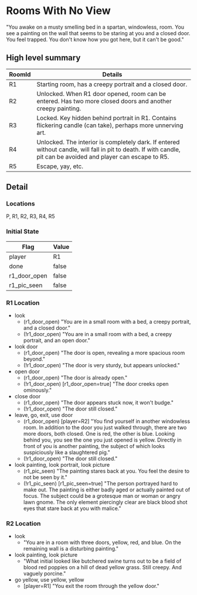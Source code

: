 # Rooms With No View

"You awake on a musty smelling bed in a spartan, windowless, room.
You see a painting on the wall that seems to be staring at you and a closed door.
You feel trapped.  You don't know how you got here, but it can't be good."

## High level summary

RoomId | Details
-- | --
R1 | Starting room, has a creepy portrait and a closed door.
R2 | Unlocked. When R1 door opened, room can be entered.  Has two more closed doors and another creepy painting.
R3 | Locked.  Key hidden behind portrait in R1.  Contains flickering candle (can take), perhaps more unnerving art.
R4 | Unlocked.  The interior is completely dark.  If entered without candle, will fall in pit to death.  If with candle, pit can be avoided and player can escape to R5.
R5 | Escape, yay, etc.

## Detail

### Locations

P, R1, R2, R3, R4, R5

### Initial State

Flag | Value
---- | -----
player | R1
done | false
r1_door_open | false
r1_pic_seen | false

### R1 Location

- look
  - (r1_door_open) "You are in a small room with a bed, a creepy portrait, and a closed door."
  - (!r1_door_open) "You are in a small room with a bed, a creepy portrait, and an open door."
- look door
  - (r1_door_open) "The door is open, revealing a more spacious room beyond."
  - (!r1_door_open) "The door is very sturdy, but appears unlocked."
- open door
  - (r1_door_open) "The door is already open."
  - (!r1_door_open) [r1_door_open=true] "The door creeks open ominously."
- close door
  - (r1_door_open) "The door appears stuck now, it won't budge."
  - (!r1_door_open) "The door still closed."
- leave, go, exit, use door
  - (r1_door_open) [player=R2] "You find yourself in another windowless room.  In addition to the door you just walked through, there are two more doors, both closed.  One is red, the other is blue.  Looking behind you, you see the one you just opened is yellow.  Directly in front of you is another painting, the subject of which looks suspiciously like a slaughtered pig."
  - (!r1_door_open) "The door still closed."
- look painting, look portrait, look picture 
  - (r1_pic_seen) "The painting stares back at you.  You feel the desire to not be seen by it."
  - (!r1_pic_seen) [r1_pic_seen=true] "The person portrayed hard to make out.  The painting is either badly aged or actually painted out of focus.  The subject could be a grotesque man or woman or angry lawn gnome.  The only element piercingly clear are black blood shot eyes that stare back at you with malice."

### R2 Location

- look
  - "You are in a room with three doors, yellow, red, and blue.  On the remaining wall is a disturbing painting."
- look painting, look picture
  - "What initial looked like butchered swine turns out to be a field of blood red poppies on a hill of dead yellow grass.  Still creepy.  And vaguely porcine."
- go yellow, use yellow, yellow
  - [player=R1] "You exit the room through the yellow door."
